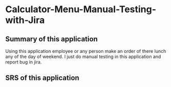 # Calculator-Menu-Manual-Testing-with-Jira
## Summary of this application
Using this application employee or any person make an order of there lunch any of the day of weekend. I just do manual testing in this application and report bug in jira.
## SRS of this application

